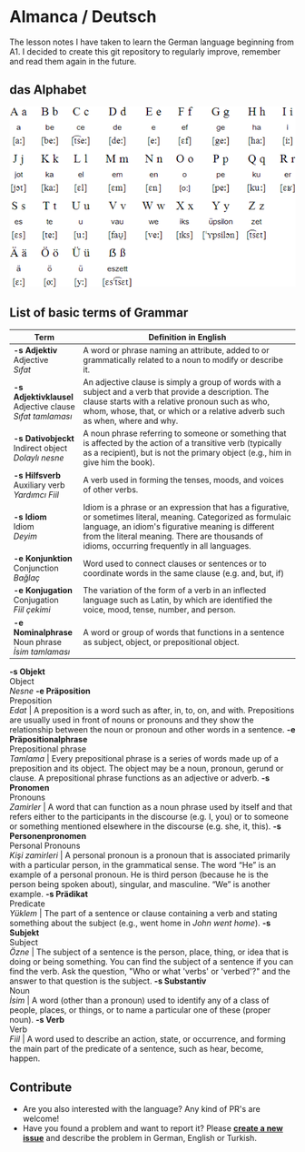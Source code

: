 # Almanca / Deutsch
The lesson notes I have taken to learn the German language beginning from A1. I decided to create this git repository to regularly improve, remember and read them again in the future.

## das Alphabet
![German Alphabet](_assets/german_abc.gif)

## List of basic terms of Grammar

Term | Definition in English
--- | ---
**-s Adjektiv**<br>Adjective<br>_Sıfat_ | A word or phrase naming an attribute, added to or grammatically related to a noun to modify or describe it.
**-s Adjektivklausel**<br>Adjective clause<br>_Sıfat tamlaması_ | An adjective clause is simply a group of words with a subject and a verb that provide a description. The clause starts with a relative pronoun such as who, whom, whose, that, or which or a relative adverb such as when, where and why.
**-s Dativobjeckt**<br>Indirect object<br>_Dolaylı nesne_ | A noun phrase referring to someone or something that is affected by the action of a transitive verb (typically as a recipient), but is not the primary object (e.g., him in give him the book).
**-s Hilfsverb**<br>Auxiliary verb<br>_Yardımcı Fiil_ | A verb used in forming the tenses, moods, and voices of other verbs.
**-s Idiom**<br>Idiom<br>_Deyim_ | Idiom is a phrase or an expression that has a figurative, or sometimes literal, meaning. Categorized as formulaic language, an idiom's figurative meaning is different from the literal meaning. There are thousands of idioms, occurring frequently in all languages.
**-e Konjunktion**<br>Conjunction<br>_Bağlaç_ | Word used to connect clauses or sentences or to coordinate words in the same clause (e.g. and, but, if)
**-e Konjugation**<br>Conjugation<br>_Fiil çekimi_ | The variation of the form of a verb in an inflected language such as Latin, by which are identified the voice, mood, tense, number, and person.
**-e Nominalphrase**<br>Noun phrase<br>_İsim tamlaması_ | A word or group of words that functions in a sentence as subject, object, or prepositional object.
**-s Objekt**<br>Object<br>_Nesne_
**-e Präposition**<br>Preposition<br>_Edat_ | A preposition is a word such as after, in, to, on, and with. Prepositions are usually used in front of nouns or pronouns and they show the relationship between the noun or pronoun and other words in a sentence.
**-e Präpositionalphrase**<br>Prepositional phrase<br>_Tamlama_ | Every prepositional phrase is a series of words made up of a preposition and its object. The object may be a noun, pronoun, gerund or clause. A prepositional phrase functions as an adjective or adverb.
**-s Pronomen**<br>Pronouns<br>_Zamirler_ | A word that can function as a noun phrase used by itself and that refers either to the participants in the discourse (e.g. I, you) or to someone or something mentioned elsewhere in the discourse (e.g. she, it, this).
**-s Personenpronomen**<br>Personal Pronouns<br>_Kişi zamirleri_ | A personal pronoun is a pronoun that is associated primarily with a particular person, in the grammatical sense. The word “He” is an example of a personal pronoun. He is third person (because he is the person being spoken about), singular, and masculine. “We” is another example.
**-s Prädikat**<br>Predicate<br>_Yüklem_ | The part of a sentence or clause containing a verb and stating something about the subject (e.g., went home in _John went home_).
**-s Subjekt**<br>Subject<br>_Özne_ | The subject of a sentence is the person, place, thing, or idea that is doing or being something. You can find the subject of a sentence if you can find the verb. Ask the question, "Who or what 'verbs' or 'verbed'?" and the answer to that question is the subject.
**-s Substantiv**<br>Noun<br>_İsim_ | A word (other than a pronoun) used to identify any of a class of people, places, or things, or to name a particular one of these (proper noun).
**-s Verb**<br>Verb<br>_Fiil_ | A word used to describe an action, state, or occurrence, and forming the main part of the predicate of a sentence, such as hear, become, happen.


## Contribute
 - Are you also interested with the language? Any kind of PR's are welcome!
 - Have you found a problem and want to report it? Please **[create a new issue](https://github.com/edigu/almanca/issues/new)** and describe the problem in German, English or Turkish.
